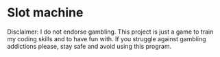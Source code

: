 # Slot machine

Disclaimer: I do not endorse gambling. This project is just a game to train my coding skills and to have fun with. 
If you struggle against gambling addictions please, stay safe and avoid using this program.
